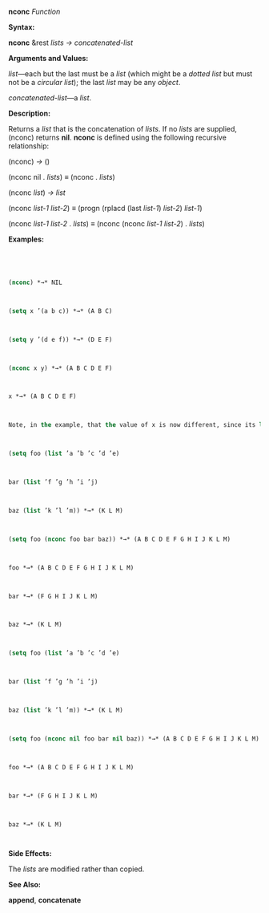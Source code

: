 **nconc** *Function* 



**Syntax:** 



**nconc** &amp;rest *lists → concatenated-list* 



**Arguments and Values:** 



*list*—each but the last must be a *list* (which might be a *dotted list* but must not be a *circular list*); the last *list* may be any *object*. 



*concatenated-list*—a *list*. 



**Description:** 



Returns a *list* that is the concatenation of *lists*. If no *lists* are supplied, (nconc) returns **nil**. **nconc** is defined using the following recursive relationship: 



(nconc) *→* () 



(nconc nil . *lists*) *≡* (nconc . *lists*) 



(nconc *list*) *→ list* 



(nconc *list-1 list-2*) *≡* (progn (rplacd (last *list-1*) *list-2*) *list-1*) 



(nconc *list-1 list-2* . *lists*) *≡* (nconc (nconc *list-1 list-2*) . *lists*) 







 



 



**Examples:**
```lisp
 



(nconc) *→* NIL 



(setq x ’(a b c)) *→* (A B C) 



(setq y ’(d e f)) *→* (D E F) 



(nconc x y) *→* (A B C D E F) 



x *→* (A B C D E F) 



Note, in the example, that the value of x is now different, since its last *cons* has been **rplacd**’d to the value of y. If (nconc x y) were evaluated again, it would yield a piece of a *circular list*, whose printed representation would be (A B C D E F D E F D E F ...), repeating forever; if the **\*print-circle\*** switch were *non-nil*, it would be printed as (A B C . #1=(D E F . #1#)). 



(setq foo (list ’a ’b ’c ’d ’e) 



bar (list ’f ’g ’h ’i ’j) 



baz (list ’k ’l ’m)) *→* (K L M) 



(setq foo (nconc foo bar baz)) *→* (A B C D E F G H I J K L M) 



foo *→* (A B C D E F G H I J K L M) 



bar *→* (F G H I J K L M) 



baz *→* (K L M) 



(setq foo (list ’a ’b ’c ’d ’e) 



bar (list ’f ’g ’h ’i ’j) 



baz (list ’k ’l ’m)) *→* (K L M) 



(setq foo (nconc nil foo bar nil baz)) *→* (A B C D E F G H I J K L M) 



foo *→* (A B C D E F G H I J K L M) 



bar *→* (F G H I J K L M) 



baz *→* (K L M) 




```
**Side Effects:** 



The *lists* are modified rather than copied. 



**See Also:** 



**append**, **concatenate** 



